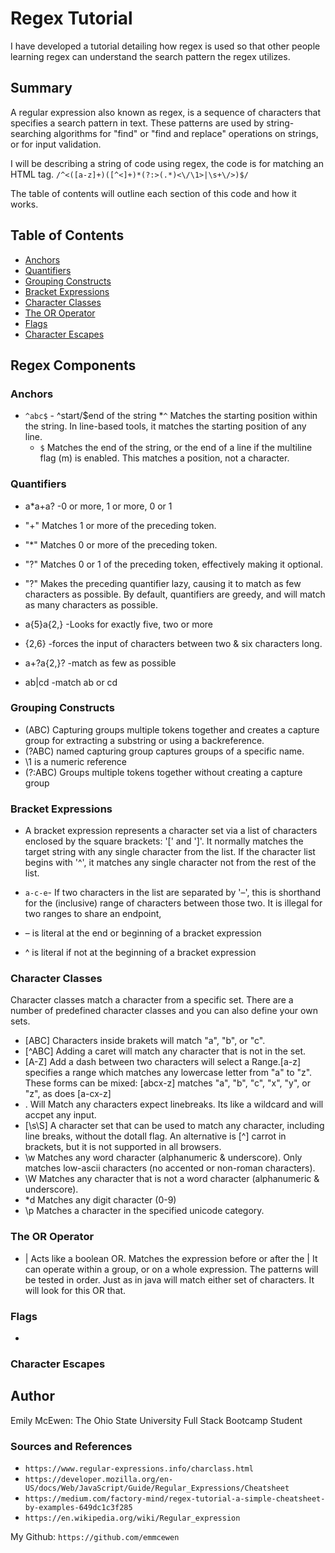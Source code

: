 # Regex Tutorial

I have developed a tutorial detailing how regex is used so that other people learning regex can understand the search pattern the regex utilizes.
## Summary

A regular expression also known as regex, is a sequence of characters that specifies a search pattern in text. These patterns are used by string-searching algorithms for "find" or "find and replace" operations on strings, or for input validation. 

I will be describing a string of code using regex, the code is for matching an HTML tag.
`/^<([a-z]+)([^<]+)*(?:>(.*)<\/\1>|\s+\/>)$/`

The table of contents will outline each section of this code and how it works.

## Table of Contents

- [Anchors](#anchors)
- [Quantifiers](#quantifiers)
- [Grouping Constructs](#grouping-constructs)
- [Bracket Expressions](#bracket-expressions)
- [Character Classes](#character-classes)
- [The OR Operator](#the-or-operator)
- [Flags](#flags)
- [Character Escapes](#character-escapes)

## Regex Components

### Anchors
* `^abc$` - ^start/$end of the string
    *`^` Matches the starting position within the string. In line-based tools, it matches the starting position of any line. 
    * `$` Matches the end of the string, or the end of a line if the multiline flag (m) is enabled. This matches a position, not a character.

### Quantifiers
* a*a+a? -0 or more, 1 or more, 0 or 1

* "+" Matches 1 or more of the preceding token.
* "*" Matches 0 or more of the preceding token.
* "?" Matches 0 or 1 of the preceding token, effectively making it      optional.
* "?" Makes the preceding quantifier lazy, causing it to match as few characters as possible. By default, quantifiers are greedy, and will match as many characters as possible.
* a{5}a{2,} -Looks for exactly five, two or more

* {2,6} -forces the input of characters between two & six characters long.

* a+?a{2,}? -match as few as possible

* ab|cd -match ab or cd

### Grouping Constructs
* (ABC) Capturing groups multiple tokens together and creates a capture group for extracting a substring or using a backreference.
* (?<name>ABC) named capturing group captures groups of a specific name.
* \1 is a numeric reference
* (?:ABC) Groups multiple tokens together without creating a capture group
### Bracket Expressions
* A bracket expression represents a character set via a list of characters enclosed by the square brackets: '[' and ']'. It normally matches the target string with any single character from the list.
If the character list begins with '^', it matches any single character not from the rest of the list.

* `a-c-e`- If two characters in the list are separated by '–', this is shorthand for the (inclusive) range of characters between those two. It is illegal for two ranges to share an endpoint, 
* – is literal at the end or beginning of a bracket expression
* ^ is literal if not at the beginning of a bracket expression

### Character Classes
Character classes match a character from a specific set. There are a number of predefined character classes and you can also define your own sets.

* [ABC] Characters inside brakets will match "a", "b", or "c". 
* [^ABC] Adding a caret will match any character that is not in the set.
* [A-Z] Add a dash between two characters will select a Range.[a-z] specifies a range which matches any lowercase letter from "a" to "z". These forms can be mixed: [abcx-z] matches "a", "b", "c", "x", "y", or "z", as does [a-cx-z]
* .  Will Match any characters expect linebreaks. Its like a wildcard and will accpet any input.
* [\s\S] A character set that can be used to match any character, including line breaks, without the dotall flag. An alternative is [^] carrot in brackets, but it is not supported in all browsers.
* \w Matches any word character (alphanumeric & underscore). Only matches low-ascii characters (no accented or non-roman characters).
* \W Matches any character that is not a word character (alphanumeric & underscore).
* *d Matches any digit character (0-9)
* \p Matches a character in the specified unicode category.

### The OR Operator
* | Acts like a boolean OR. Matches the expression before or after the | It can operate within a group, or on a whole expression. The patterns will be tested in order. Just as in java will match either set of characters. It will look for this OR that.
### Flags
*

### Character Escapes

## Author

Emily McEwen: The Ohio State University Full Stack Bootcamp Student

### Sources and References
* `https://www.regular-expressions.info/charclass.html`
* `https://developer.mozilla.org/en-US/docs/Web/JavaScript/Guide/Regular_Expressions/Cheatsheet`
* `https://medium.com/factory-mind/regex-tutorial-a-simple-cheatsheet-by-examples-649dc1c3f285`
* `https://en.wikipedia.org/wiki/Regular_expression`

My Github: `https://github.com/emmcewen`
